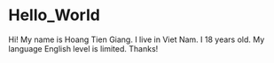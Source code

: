 # Hello_World
Hi!
My name is Hoang Tien Giang. I live in Viet Nam. I 18 years old.
My language English level is limited.
Thanks!
